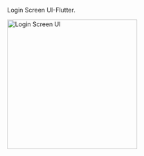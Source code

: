Login Screen UI-Flutter.

<img src="https://github.com/user-attachments/assets/9853225a-5905-4238-92a2-e8888caef77a" alt="Login Screen UI" width="300"/>


